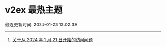 # v2ex 最热主题

最近更新时间: 2024-01-23 13:02:39

--- 
1. [关于从 2024 年 1 月 21 日开始的访问问题](https://www.v2ex.com/t/1010835) 

